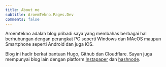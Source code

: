 ```yaml
---
title: About me
subtitle: AroemTekno.Pages.Dev
comments: false
---
```


Aroemtekno adalah blog pribadi saya yang membahas berbagai hal berhubungan dengan perangkat PC seperti Windows dan MAcOS maupun Smartphone seperti Android dan juga iOS.

Blog ini hadir berkat bantuan Hugo, Github dan Cloudflare. Sayan juga mempunyai blog lain dengan platform [Instapaper](https://www.instapaper.com/p/10184269) dan [hashnode](https://hashnode.com/@fourteenfloor).

